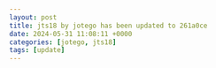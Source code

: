 ```yaml
---
layout: post
title: jts18 by jotego has been updated to 261a0ce
date: 2024-05-31 11:08:11 +0000
categories: [jotego, jts18]
tags: [update]
---
```


